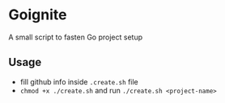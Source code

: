# Goignite

A small script to fasten Go project setup

## Usage
- fill github info inside `.create.sh` file
- `chmod +x ./create.sh` and run `./create.sh <project-name>`
